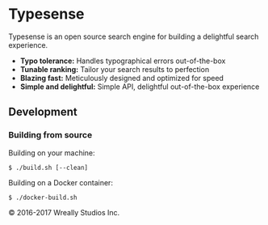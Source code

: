 # Typesense

Typesense is an open source search engine for building a delightful search experience.

- **Typo tolerance:** Handles typographical errors out-of-the-box
- **Tunable ranking:** Tailor your search results to perfection
- **Blazing fast:** Meticulously designed and optimized for speed
- **Simple and delightful:** Simple API, delightful out-of-the-box experience

## Development

### Building from source

Building on your machine:

```
$ ./build.sh [--clean]
```

Building on a Docker container:

```
$ ./docker-build.sh
```

&copy; 2016-2017 Wreally Studios Inc.